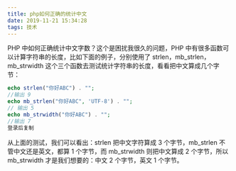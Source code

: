 ```yaml
---
title: php如何正确的统计中文
date: 2019-11-21 15:34:28
tags: 技术
---
```

PHP 中如何正确统计中文字数？这个是困扰我很久的问题，PHP 中有很多函数可以计算字符串的长度，比如下面的例子，分别使用了 strlen，mb_strlen，mb_strwidth 这个三个函数去测试统计字符串的长度，看看把中文算成几个字节：
``` php 
echo strlen("你好ABC") . "";
//输出 9
echo mb_strlen("你好ABC", 'UTF-8') . "";
// 输出 5
echo mb_strwidth("你好ABC") . "";
//输出 7
登录后复制
```
从上面的测试，我们可以看出：strlen 把中文字符算成 3 个字节，mb_strlen 不管中文还是英文，都算 1 个字节，而 mb_strwidth 则把中文算成 2 个字节，所以 mb_strwidth 才是我们想要的：中文 2 个字节，英文 1 个字节。
